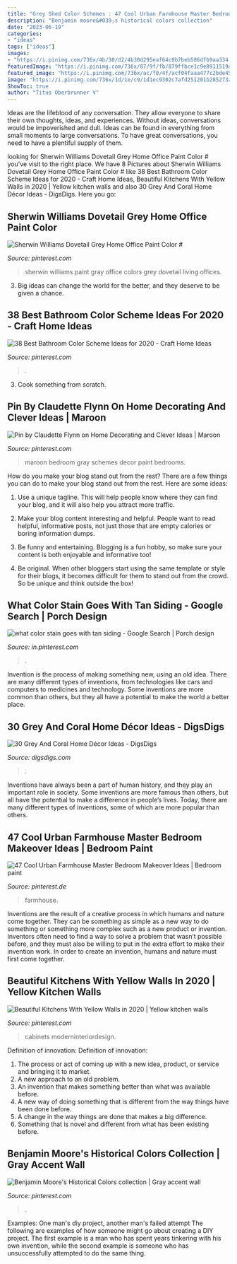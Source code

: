 ```yaml
---
title: "Grey Shed Color Schemes : 47 Cool Urban Farmhouse Master Bedroom Makeover Ideas"
description: "Benjamin moore&#039;s historical colors collection"
date: "2023-06-19"
categories:
- "ideas"
tags: ["ideas"]
images:
- "https://i.pinimg.com/736x/4b/30/d2/4b30d295eaf64c0b7beb586dfb9aa334.jpg"
featuredImage: "https://i.pinimg.com/736x/87/9f/fb/879ffbce1c9e8911519a7ca551c3f7a8.jpg"
featured_image: "https://i.pinimg.com/736x/ac/f0/4f/acf04faaa477c2bde459a64e45a18094--maroon-bedroom-master-bedroom.jpg"
image: "https://i.pinimg.com/736x/1d/1e/c9/1d1ec9302c7afd251201b285273ab09f.jpg"
ShowToc: true
author: "Titus Oberbrunner V"
---
```



Ideas are the lifeblood of any conversation. They allow everyone to share their own thoughts, ideas, and experiences. Without ideas, conversations would be impoverished and dull. Ideas can be found in everything from small moments to large conversations. To have great conversations, you need to have a plentiful supply of them.

	

		
looking for Sherwin Williams Dovetail Grey Home Office Paint Color # you've visit to the right place. We have 8 Pictures about Sherwin Williams Dovetail Grey Home Office Paint Color # like 38 Best Bathroom Color Scheme Ideas for 2020 - Craft Home Ideas, Beautiful Kitchens With Yellow Walls in 2020 | Yellow kitchen walls and also 30 Grey And Coral Home Décor Ideas - DigsDigs. Here you go:
		
    
## Sherwin Williams Dovetail Grey Home Office Paint Color #

<img loading=lazy src="https://i.pinimg.com/736x/6a/20/c0/6a20c0fa44a60c6aefe5126322b6a9e6.jpg" onerror="this.onerror=null;this.src='https://tse3.mm.bing.net/th?id=OIP.hb_iW224NdOYMOg63BNe8AHaJ4&amp;pid=15.1';" alt="Sherwin Williams Dovetail Grey Home Office Paint Color #">

_Source: pinterest.com_

>sherwin williams paint gray office colors grey dovetail living offices. 

	

3. Big ideas can change the world for the better, and they deserve to be given a chance.

    
## 38 Best Bathroom Color Scheme Ideas For 2020 - Craft Home Ideas

<img loading=lazy src="https://i.pinimg.com/736x/0b/5c/fd/0b5cfd4c65f7525c492bea44f740577c.jpg" onerror="this.onerror=null;this.src='https://tse3.mm.bing.net/th?id=OIP.z71I_6Kf2Gy4yHf0HRQp5wHaLO&amp;pid=15.1';" alt="38 Best Bathroom Color Scheme Ideas for 2020 - Craft Home Ideas">

_Source: pinterest.com_

>. 

	

3. Cook something from scratch.

    
## Pin By Claudette Flynn On Home Decorating And Clever Ideas | Maroon

<img loading=lazy src="https://i.pinimg.com/736x/ac/f0/4f/acf04faaa477c2bde459a64e45a18094--maroon-bedroom-master-bedroom.jpg" onerror="this.onerror=null;this.src='https://tse4.mm.bing.net/th?id=OIP.o1EJS_wrdBE5JlIPRwW9vwHaJ4&amp;pid=15.1';" alt="Pin by Claudette Flynn on Home Decorating and Clever Ideas | Maroon">

_Source: pinterest.com_

>maroon bedroom gray schemes decor paint bedrooms. 

	

How do you make your blog stand out from the rest?
There are a few things you can do to make your blog stand out from the rest. Here are some ideas: 
1. Use a unique tagline. This will help people know where they can find your blog, and it will also help you attract more traffic.

2. Make your blog content interesting and helpful. People want to read helpful, informative posts, not just those that are empty calories or boring information dumps.

3. Be funny and entertaining. Blogging is a fun hobby, so make sure your content is both enjoyable and informative too!

4. Be original. When other bloggers start using the same template or style for their blogs, it becomes difficult for them to stand out from the crowd. So be unique and think outside the box!


    
## What Color Stain Goes With Tan Siding - Google Search | Porch Design

<img loading=lazy src="https://i.pinimg.com/736x/1d/1e/c9/1d1ec9302c7afd251201b285273ab09f.jpg" onerror="this.onerror=null;this.src='https://tse4.mm.bing.net/th?id=OIP.hV6Sfu6VsWdgd3ZTqdhicwHaLQ&amp;pid=15.1';" alt="what color stain goes with tan siding - Google Search | Porch design">

_Source: in.pinterest.com_

>. 

	

Invention is the process of making something new, using an old idea. There are many different types of inventions, from technologies like cars and computers to medicines and technology. Some inventions are more common than others, but they all have a potential to make the world a better place.

    
## 30 Grey And Coral Home Décor Ideas - DigsDigs

<img loading=lazy src="https://www.digsdigs.com/photos/grey-and-coral-home-decor-ideas-30.jpg" onerror="this.onerror=null;this.src='https://tse3.mm.bing.net/th?id=OIP.GI8-xT4laSB8MU6nmwZ7-QHaJ4&amp;pid=15.1';" alt="30 Grey And Coral Home Décor Ideas - DigsDigs">

_Source: digsdigs.com_

>. 

	

Inventions have always been a part of human history, and they play an important role in society. Some inventions are more famous than others, but all have the potential to make a difference in people’s lives. Today, there are many different types of inventions, some of which are more popular than others.

    
## 47 Cool Urban Farmhouse Master Bedroom Makeover Ideas | Bedroom Paint

<img loading=lazy src="https://i.pinimg.com/736x/87/9f/fb/879ffbce1c9e8911519a7ca551c3f7a8.jpg" onerror="this.onerror=null;this.src='https://tse4.mm.bing.net/th?id=OIP.dP9tjARP_iAGpJEmAvJaTAHaKm&amp;pid=15.1';" alt="47 Cool Urban Farmhouse Master Bedroom Makeover Ideas | Bedroom paint">

_Source: pinterest.de_

>farmhouse. 

	

Inventions are the result of a creative process in which humans and nature come together. They can be something as simple as a new way to do something or something more complex such as a new product or invention. Inventors often need to find a way to solve a problem that wasn’t possible before, and they must also be willing to put in the extra effort to make their invention work. In order to create an invention, humans and nature must first come together.

    
## Beautiful Kitchens With Yellow Walls In 2020 | Yellow Kitchen Walls

<img loading=lazy src="https://i.pinimg.com/736x/4b/30/d2/4b30d295eaf64c0b7beb586dfb9aa334.jpg" onerror="this.onerror=null;this.src='https://tse2.mm.bing.net/th?id=OIP.0ygjTsFwXPJ5bPBYjmOShwHaLG&amp;pid=15.1';" alt="Beautiful Kitchens With Yellow Walls in 2020 | Yellow kitchen walls">

_Source: pinterest.com_

>cabinets moderninteriordesign. 

	

Definition of innovation:
Definition of innovation: 
1. The process or act of coming up with a new idea, product, or service and bringing it to market.
2. A new approach to an old problem. 
3. An invention that makes something better than what was available before.
4. A new way of doing something that is different from the way things have been done before.
5. A change in the way things are done that makes a big difference. 
6. Something that is novel and different from what has been existing before. 

    
## Benjamin Moore&#039;s Historical Colors Collection | Gray Accent Wall

<img loading=lazy src="https://i.pinimg.com/736x/25/47/0c/25470cbd33282d99787063ba187401ae--dark-walls-grey-walls.jpg" onerror="this.onerror=null;this.src='https://tse1.mm.bing.net/th?id=OIP.y-E_gBvE836BUd1BQRDBCwHaFj&amp;pid=15.1';" alt="Benjamin Moore&#039;s Historical Colors collection | Gray accent wall">

_Source: pinterest.com_

>. 

	

Examples: One man's diy project, another man's failed attempt
The following are examples of how someone might go about creating a DIY project. The first example is a man who has spent years tinkering with his own invention, while the second example is someone who has unsuccessfully attempted to do the same thing.

